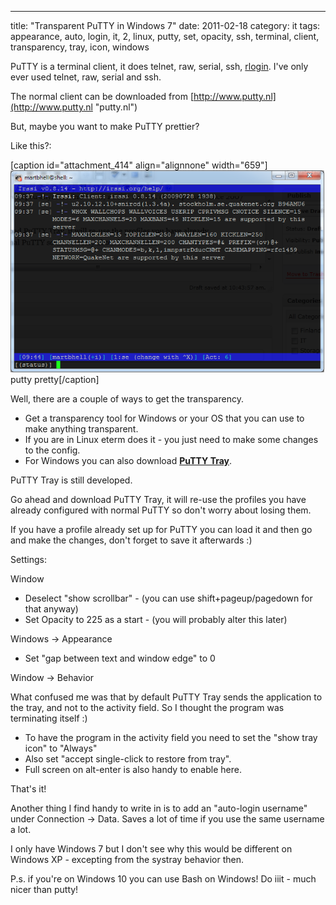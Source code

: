 ---
title: "Transparent PuTTY in Windows 7"
date: 2011-02-18
category: it
tags: appearance, auto, login, it, 2, linux, putty, set, opacity, ssh, terminal, client, transparency, tray, icon, windows

PuTTY is a terminal client, it does telnet, raw, serial, ssh, [rlogin](http://en.wikipedia.org/wiki/Rlogin "rlogin wikipedia"). I've only ever used telnet, raw, serial and ssh.

The normal client can be downloaded from [http://www.putty.nl](http://www.putty.nl "putty.nl")

But, maybe you want to make PuTTY prettier?

Like this?:

\[caption id="attachment\_414" align="alignnone" width="659"\][![putty pretty](images/putty2.png "putty2")](http://www.guldmyr.com/blog/wp-content/uploads/putty2.png) putty pretty\[/caption\]

Well, there are a couple of ways to get the transparency.

- Get a transparency tool for Windows or your OS that you can use to make anything transparent.
- If you are in Linux eterm does it - you just need to make some changes to the config.
- For Windows you can also download **[PuTTY Tray](https://puttytray.goeswhere.com "puttytray")**.

PuTTY Tray is still developed.

Go ahead and download PuTTY Tray, it will re-use the profiles you have already configured with normal PuTTY so don't worry about losing them.

If you have a profile already set up for PuTTY you can load it and then go and make the changes, don't forget to save it afterwards :)

Settings:

Window

- Deselect "show scrollbar" - (you can use shift+pageup/pagedown for that anyway)
- Set Opacity to 225 as a start - (you will probably alter this later)

Windows -> Appearance

- Set "gap between text and window edge" to 0

Window -> Behavior

What confused me was that by default PuTTY Tray sends the application to the tray, and not to the activity field. So I thought the program was terminating itself :)

- To have the program in the activity field you need to set the "show tray icon" to "Always"
- Also set "accept single-click to restore from tray".
- Full screen on alt-enter is also handy to enable here.

That's it!

Another thing I find handy to write in is to add an "auto-login username" under Connection -> Data. Saves a lot of time if you use the same username a lot.

I only have Windows 7 but I don't see why this would be different on Windows XP - excepting from the systray behavior then.

P.s. if you're on Windows 10 you can use Bash on Windows! Do iiit - much nicer than putty!
